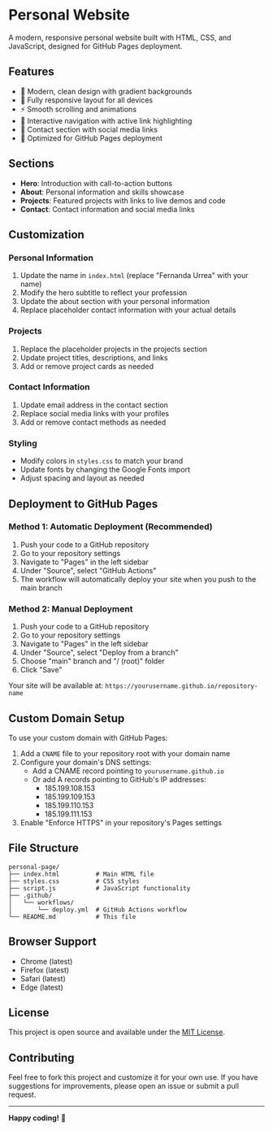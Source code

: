 # Personal Website

A modern, responsive personal website built with HTML, CSS, and JavaScript, designed for GitHub Pages deployment.

## Features

- 🎨 Modern, clean design with gradient backgrounds
- 📱 Fully responsive layout for all devices
- ⚡ Smooth scrolling and animations
- 🧭 Interactive navigation with active link highlighting
- 📧 Contact section with social media links
- 🚀 Optimized for GitHub Pages deployment

## Sections

- **Hero**: Introduction with call-to-action buttons
- **About**: Personal information and skills showcase
- **Projects**: Featured projects with links to live demos and code
- **Contact**: Contact information and social media links

## Customization

### Personal Information
1. Update the name in `index.html` (replace "Fernanda Urrea" with your name)
2. Modify the hero subtitle to reflect your profession
3. Update the about section with your personal information
4. Replace placeholder contact information with your actual details

### Projects
1. Replace the placeholder projects in the projects section
2. Update project titles, descriptions, and links
3. Add or remove project cards as needed

### Contact Information
1. Update email address in the contact section
2. Replace social media links with your profiles
3. Add or remove contact methods as needed

### Styling
- Modify colors in `styles.css` to match your brand
- Update fonts by changing the Google Fonts import
- Adjust spacing and layout as needed

## Deployment to GitHub Pages

### Method 1: Automatic Deployment (Recommended)

1. Push your code to a GitHub repository
2. Go to your repository settings
3. Navigate to "Pages" in the left sidebar
4. Under "Source", select "GitHub Actions"
5. The workflow will automatically deploy your site when you push to the main branch

### Method 2: Manual Deployment

1. Push your code to a GitHub repository
2. Go to your repository settings
3. Navigate to "Pages" in the left sidebar
4. Under "Source", select "Deploy from a branch"
5. Choose "main" branch and "/ (root)" folder
6. Click "Save"

Your site will be available at: `https://yourusername.github.io/repository-name`

## Custom Domain Setup

To use your custom domain with GitHub Pages:

1. Add a `CNAME` file to your repository root with your domain name
2. Configure your domain's DNS settings:
   - Add a CNAME record pointing to `yourusername.github.io`
   - Or add A records pointing to GitHub's IP addresses:
     - 185.199.108.153
     - 185.199.109.153
     - 185.199.110.153
     - 185.199.111.153
3. Enable "Enforce HTTPS" in your repository's Pages settings

## File Structure

```
personal-page/
├── index.html          # Main HTML file
├── styles.css          # CSS styles
├── script.js           # JavaScript functionality
├── .github/
│   └── workflows/
│       └── deploy.yml  # GitHub Actions workflow
└── README.md           # This file
```

## Browser Support

- Chrome (latest)
- Firefox (latest)
- Safari (latest)
- Edge (latest)

## License

This project is open source and available under the [MIT License](LICENSE).

## Contributing

Feel free to fork this project and customize it for your own use. If you have suggestions for improvements, please open an issue or submit a pull request.

---

**Happy coding!** 🚀
